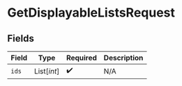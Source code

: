 # GetDisplayableListsRequest


## Fields

| Field              | Type               | Required           | Description        |
| ------------------ | ------------------ | ------------------ | ------------------ |
| `ids`              | List[*int*]        | :heavy_check_mark: | N/A                |